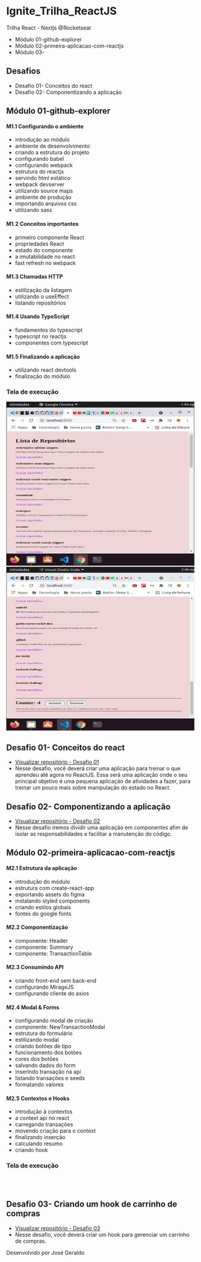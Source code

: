 # Ignite_Trilha_ReactJS

Trilha React - Nextjs @Rocketseat
- Módulo 01-github-explorer
- Módulo 02-primeira-aplicacao-com-reactjs
- Módulo 03-

## Desafios
- Desafio 01- Conceitos do react
- Desafio 02- Componentizando a aplicação

## Módulo 01-github-explorer
#### M1.1 Configurando o ambiente
- introdução ao módulo
- ambiente de desenvolvimento
- criando a estrutura do projeto
- configurando babel
- configurando webpack
- estrutura do reactjs
- servindo html estático
- webpack devserver
- utilizando source maps
- ambiente de produção
- importando arquivos css
- utilizando sass
#### M1.2 Conceitos importantes
- primeiro componente React
- propriedades React
- estado do componente
- a imutabilidade no react
- fast refresh no webpack
#### M1.3 Chamadas HTTP
- estilização da listagem
- utilizando o useEffect
- listando repositórios
#### M1.4 Usando TypeScript
- fundamentos do typescript
- typescript no reactjs
- componentes com typescript
#### M1.5 Finalizando a aplicação
- utilizando react devtools
- finalização do módulo
### Tela de execução
<img src="https://github.com/josegcmoraes/Ignite_Trilha_ReactJS/blob/main/01-github-explorer/execucao1.png" width="500" height="436">
<img src="https://github.com/josegcmoraes/Ignite_Trilha_ReactJS/blob/main/01-github-explorer/execucao2.png" width="500" height="435">

## Desafio 01- Conceitos do react
- [Visualizar repositório - Desafio 01](https://github.com/josegcmoraes/Ignite_Trilha_ReactJS_Desafio-01_ConceitosDoReact)
- Nesse desafio, você deverá criar uma aplicação para treinar o que aprendeu até agora no ReactJS. Essa será uma aplicação onde o seu principal objetivo é uma pequena aplicação de atividades a fazer, para treinar um pouco mais sobre manipulação do estado no React.
## Desafio 02- Componentizando a aplicação
- [Visualizar repositório - Desafio 02](https://github.com/josegcmoraes/Ignite_Trilha_ReactJS_Desafio-02_ComponentizacaoDaAplicacao)
- Nesse desafio iremos dividir uma aplicação em componentes afim de isolar as responsabilidades e facilitar a manutenção do código.

## Módulo 02-primeira-aplicacao-com-reactjs
#### M2.1 Estrutura da aplicação
- introdução do módulo
- estrutura com create-react-app
- exportando assets do figma
- instalando styled components
- criando estilos globais
- fontes do google fonts
#### M2.2 Componentização
- componente: Header
- componente: Summary
- componente: TransactionTable
#### M2.3 Consumindo API
- criando front-end sem back-end
- configurando MirageJS
- configurando cliente do axios
#### M2.4 Modal & Forms
- configurando modal de criação
- componente: NewTransactionModal
- estrutura do formulário
- estilizando modal
- criando botões de tipo
- funcionamento dos botões
- cores dos botões
- salvando dados do form
- inserindo transação na api
- listando transações e seeds
- formatando valores
#### M2.5 Contextos e Hooks
- introdução à contextos
- a context api no react
- carregando transações
- movendo criação para o context
- finalizando inserção
- calculando resumo
- criando hook
### Tela de execução
<img src="" width="500" height="0">
<img src="" width="500" height="0">

## Desafio 03- Criando um hook de carrinho de compras
- [Visualizar repositório - Desafio 03](https://)
- Nesse desafio, você deverá criar um hook para gerenciar um carrinho de compras.




Desenvolvido por José Geraldo
